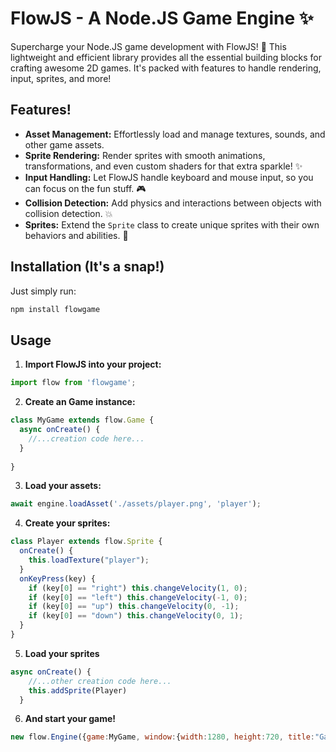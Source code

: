 # FlowJS - A Node.JS Game Engine ✨

Supercharge your Node.JS game development with FlowJS! 🚀 This lightweight and efficient library provides all the essential building blocks for crafting awesome 2D games.  It's packed with features to handle rendering, input, sprites, and more! 

## Features!

- **Asset Management:** Effortlessly load and manage textures, sounds, and other game assets.
- **Sprite Rendering:**  Render sprites with smooth animations, transformations, and even custom shaders for that extra sparkle! ✨
- **Input Handling:**  Let FlowJS handle keyboard and mouse input, so you can focus on the fun stuff. 🎮
- **Collision Detection:**  Add physics and interactions between objects with collision detection. 💥
- **Sprites:**  Extend the `Sprite` class to create unique sprites with their own behaviors and abilities. 💫

## Installation (It's a snap!)
Just simply run:
```bash
npm install flowgame
```

## Usage

1. **Import FlowJS into your project:**

```js
import flow from 'flowgame';
```

2. **Create an Game instance:**

```js
class MyGame extends flow.Game {
  async onCreate() {
    //...creation code here...
  }
  
}
```

3. **Load your assets:**
 
 ```js
 await engine.loadAsset('./assets/player.png', 'player');
```

4. **Create your sprites:**

```js
class Player extends flow.Sprite {
  onCreate() {
    this.loadTexture("player");
  }
  onKeyPress(key) {
    if (key[0] == "right") this.changeVelocity(1, 0);
    if (key[0] == "left") this.changeVelocity(-1, 0);
    if (key[0] == "up") this.changeVelocity(0, -1);
    if (key[0] == "down") this.changeVelocity(0, 1);
  }
}
```
5. **Load your sprites**

```js
async onCreate() {
    //...other creation code here...
    this.addSprite(Player)
  }
  ```
6. **And start your game!**
```js
new flow.Engine({game:MyGame, window:{width:1280, height:720, title:"Game"}});
```
